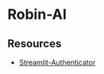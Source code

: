 # Robin-AI

## Resources
- [Streamlit-Authenticator](https://github.com/mkhorasani/Streamlit-Authenticator)